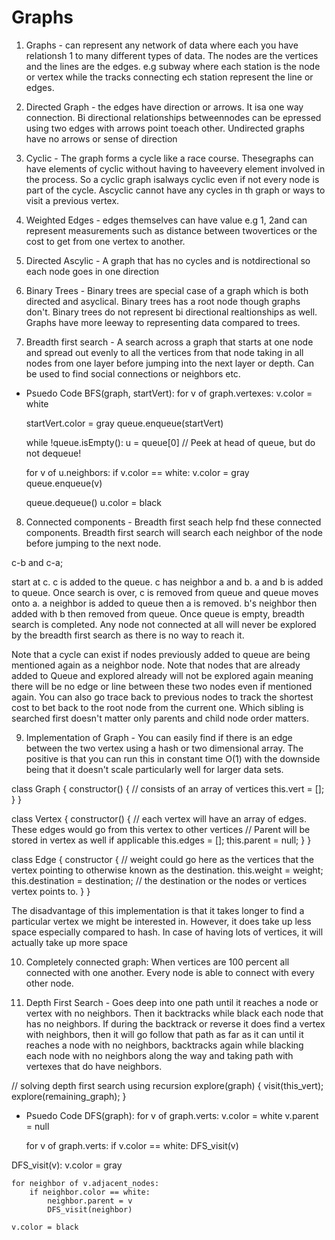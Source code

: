 # Graphs 

1. Graphs - can represent any network of data where each you have relationsh 1 to many different types of data. The nodes are the vertices and the lines are the edges. e.g subway where each station is the node or vertex while the tracks connecting ech station represent the line or edges. 
 
2. Directed Graph - the edges have direction or arrows. It isa one way connection. Bi directional relationships betweennodes can be epressed using two edges with arrows point toeach other. Undirected graphs have no arrows or sense of direction

3. Cyclic - The graph forms a cycle like a race course. Thesegraphs can have elements of cyclic without having to haveevery element involved in the process. So a cyclic graph isalways cyclic even if not every node is part of the cycle. Ascyclic cannot have any cycles in th graph or ways to visit a previous vertex.

4. Weighted Edges - edges themselves can have value e.g 1, 2and can represent measurements such as distance between twovertices or the cost to get from one vertex to another. 

5. Directed Ascylic - A graph that has no cycles and is notdirectional so each node goes in one direction

6. Binary Trees - Binary trees are special case of a graph which is both directed and asyclical. Binary trees has a root node though graphs don't. Binary trees do not represent bi directional realtionships as well. Graphs have more leeway to representing data compared to trees. 

7. Breadth first search - A search across a graph that starts at one node and spread out evenly to all the vertices from that node taking in all nodes from one layer before jumping into the next layer or depth. Can be used to find social connections or neighbors etc. 
- Psuedo Code
BFS(graph, startVert):
  for v of graph.vertexes:
    v.color = white

  startVert.color = gray
  queue.enqueue(startVert)

  while !queue.isEmpty():
    u = queue[0]  // Peek at head of queue, but do not dequeue!

    for v of u.neighbors:
      if v.color == white:
        v.color = gray
        queue.enqueue(v)
    
    queue.dequeue()
    u.color = black

8. Connected components - Breadth first seach help fnd these connected components. Breadth first search will search each neighbor of the node before jumping to the next node. 

c-b and c-a;  

start at c. c is added to the queue. c has neighbor a and b. a and b is added to queue. Once search is over, c is removed from queue and queue moves onto a. a neighbor is added to queue then a is removed. b's neighbor then added with b then removed from queue. Once queue is empty, breadth search is completed. Any node not connected at all will never be explored by the breadth first search as there is no way to reach it. 

Note that a cycle can exist if nodes previously added to queue are being mentioned again as a neighbor node. Note that nodes that are already added to Queue and explored already will not be explored again meaning there will be no edge or line between these two nodes even if mentioned again. You can also go trace back to previous nodes to track the shortest cost to bet back to the root node from the current one. Which sibling is searched first doesn't matter only parents and child node order matters.

9. Implementation of Graph - You can easily find if there is an edge between the two vertex using a hash or two dimensional array. The positive is that you can run this in constant time O(1) with the downside being that it doesn't scale particularly well for larger data sets. 

class Graph {
    constructor() {
        // consists of an array of vertices
        this.vert = [];
    }
}

class Vertex {
    constructor() {
        // each vertex will have an array of edges. These edges would go from this vertex to other vertices
        // Parent will be stored in vertex as well if applicable
        this.edges = [];
        this.parent = null;
    }
}

class Edge {
    constructor {
        // weight could go here as the vertices that the vertex pointing to otherwise known as the destination. 
        this.weight = weight;
        this.destination = destination;    // the destination or the nodes or vertices vertex points to. 
    }
}

The disadvantage of this implementation is that it takes longer to find a particular vertex we might be interested in. However, it does take up less space especially compared to hash. In case of having lots of vertices, it will actually take up more space 

10. Completely connected graph: When vertices are 100 percent all connected with one another. Every node is able to connect with every other node.  

11. Depth First Search - Goes deep into one path until it reaches a node or vertex with no neighbors. Then it backtracks while black each node that has no neighbors. If during the backtrack or reverse it does find a vertex with neighbors, then it will go follow that path as far as it can until it reaches a node with no neighbors, backtracks again while blacking each node with no neighbors along the way and taking path with vertexes that do have neighbors. 

// solving depth first search using recursion
explore(graph) {
    visit(this_vert);
    explore(remaining_graph);
}
- Psuedo Code
DFS(graph):
    for v of graph.verts:
        v.color = white
        v.parent = null

    for v of graph.verts:
        if v.color == white:
            DFS_visit(v)

DFS_visit(v):
    v.color = gray

    for neighbor of v.adjacent_nodes:
        if neighbor.color == white:
            neighbor.parent = v
            DFS_visit(neighbor)

    v.color = black
